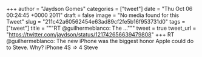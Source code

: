 
+++
author = "Jaydson Gomes"
categories = ["tweet"]
date = "Thu Oct 06 00:24:45 +0000 2011"
draft = false
image = "No media found for this Tweet"
slug = "211c42a60562454e63ad89cf2fe5b16f953731d0"
tags = ["tweet"]
title = """RT @guilhermeblanco: The ..."""
tweet = true
tweet_url = "https://twitter.com/jaydson/status/121742656639479808"
+++
RT @guilhermeblanco: The new iPhone was the biggest honor Apple could do to Steve. Why? iPhone 4S =&gt; 4 Steve
